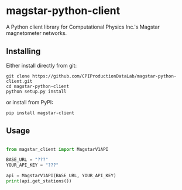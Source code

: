 # magstar-python-client

A Python client library for Computational Physics Inc.'s Magstar magnetometer networks.

## Installing

Either install directly from git:

```
git clone https://github.com/CPIProductionDataLab/magstar-python-client.git
cd magstar-python-client
python setup.py install
```

or install from PyPI:

```
pip install magstar-client
```

## Usage

```python

from magstar_client import MagstarV1API

BASE_URL = "???"
YOUR_API_KEY = "???"

api = MagstarV1API(BASE_URL, YOUR_API_KEY)
print(api.get_stations())
```

